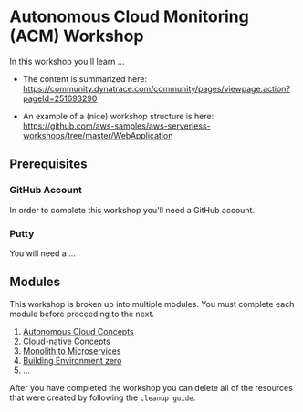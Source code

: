 # Autonomous Cloud Monitoring (ACM) Workshop

In this workshop you'll learn ...

- The content is summarized here: https://community.dynatrace.com/community/pages/viewpage.action?pageId=251693290

- An example of a (nice) workshop structure is here: https://github.com/aws-samples/aws-serverless-workshops/tree/master/WebApplication

## Prerequisites

### GitHub Account

In order to complete this workshop you'll need a GitHub account.

### Putty

You will need a ... 

## Modules

This workshop is broken up into multiple modules. You must complete each module before proceeding to the next.

1. [Autonomous Cloud Concepts]()
2. [Cloud-native Concepts]()
3. [Monolith to Microservices]()
4. [Building Environment zero]()
5. ...

After you have completed the workshop you can delete all of the resources that were created by following the `cleanup guide`.
